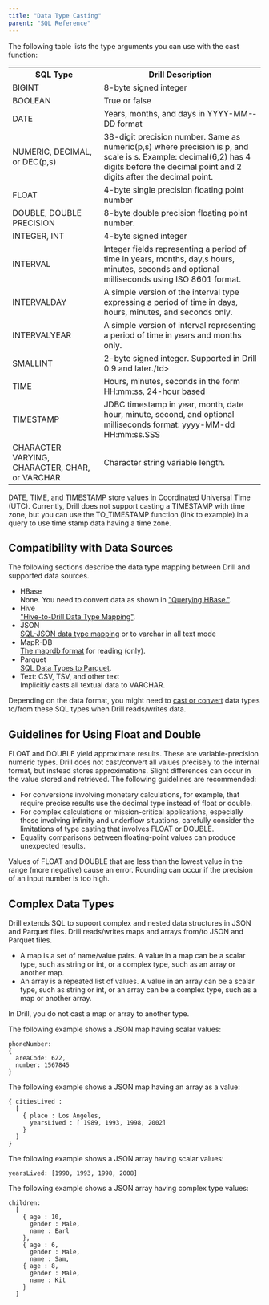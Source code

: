 ```yaml
---
title: "Data Type Casting"
parent: "SQL Reference"
---
```

The following table lists the type arguments you can use with the cast function:

<table>
  <tr>
    <th>SQL Type</th>
    <th>Drill Description</th>
  </tr>
  <tr>
    <td>BIGINT</td>
    <td>8-byte signed integer</td>
  </tr>
  <tr>
    <td>BOOLEAN</td>
    <td>True or false</td>
  </tr>
  <tr>
    <td>DATE</td>
    <td>Years, months, and days in YYYY-­MM-­DD format</td>
  </tr>
  <tr>
    <td>NUMERIC, DECIMAL, or DEC(p,s)</td>
    <td>38-digit precision number. Same as numeric(p,s) where precision is p, and scale is s. Example: decimal(6,2) has 4 digits before the decimal point and 2 digits after the decimal point.</td>
  </tr>
  <tr>
    <td>FLOAT</td>
    <td>4-byte single precision floating point number</td>
  </tr>
  <tr>
    <td>DOUBLE, DOUBLE PRECISION</td>
    <td>8-byte double precision floating point number. </td>
  </tr>
  <tr>
    <td>INTEGER, INT</td>
    <td>4-byte signed integer</td>
  </tr>
  <tr>
    <td>INTERVAL</td>
    <td>Integer fields representing a period of time in years, months, day,s hours, minutes, seconds and optional milliseconds using ISO 8601 format.</td>
  </tr>
  <tr>
    <td>INTERVALDAY</td>
    <td>A simple version of the interval type expressing a period of time in days, hours, minutes, and seconds only.</td>
  </tr>
  <tr>
    <td>INTERVALYEAR</td>
    <td>A simple version of interval representing a period of time in years and months only.</td>
  </tr>
  <tr>
    <td>SMALLINT</td>
    <td>2-byte signed integer. Supported in Drill 0.9 and later./td>
  </tr>
  <tr>
    <td>TIME</td>
    <td>Hours, minutes, seconds in the form HH:mm:ss, 24-hour based</td>
  </tr>
  <tr>
    <td>TIMESTAMP</td>
    <td>JDBC timestamp in year, month, date hour, minute, second, and optional milliseconds format: yyyy-MM-dd HH:mm:ss.SSS</td>
  </tr>
  <tr>
    <td>CHARACTER VARYING, CHARACTER, CHAR, or VARCHAR</td>
    <td>Character string variable length. </td>
  </tr>
</table>

DATE, TIME, and TIMESTAMP store values in Coordinated Universal Time (UTC). Currently, Drill does not support casting a TIMESTAMP with time zone, but you can use the TO_TIMESTAMP function (link to example) in a query to use time stamp data having a time zone.

## Compatibility with Data Sources

The following sections describe the data type mapping between Drill and supported data sources.

* HBase  
  None. You need to convert data as shown in ["Querying HBase."](/docs/querying-hbase/).
* Hive  
  ["Hive-to-Drill Data Type Mapping"](/docs/hive-to-drill-data-type-mapping).
* JSON  
  [SQL-JSON data type mapping](/docs/json-data-model#data-type-mapping) or to varchar in all text mode
* MapR-DB  
  [The maprdb format](/docs/mapr-db-format) for reading (only).
* Parquet  
  [SQL Data Types to Parquet](/docs/parquet-format/sql-data-types-to-parquet). 
* Text: CSV, TSV, and other text  
  Implicitly casts all textual data to VARCHAR. 

Depending on the data format, you might need to [cast or convert](/docs/handling-disparate-data-types) data types to/from these SQL types when Drill reads/writes data.

## Guidelines for Using Float and Double

FLOAT and DOUBLE yield approximate results. These are variable-precision numeric types. Drill does not cast/convert all values precisely to the internal format, but instead stores approximations. Slight differences can occur in the value stored and retrieved. The following guidelines are recommended:

* For conversions involving monetary calculations, for example, that require precise results use the decimal type instead of float or double.
* For complex calculations or mission-critical applications, especially those involving infinity and underflow situations, carefully consider the limitations of type casting that involves FLOAT or DOUBLE.
* Equality comparisons between floating-point values can produce unexpected results.

Values of FLOAT and DOUBLE that are less than the lowest value in the range (more negative) cause an error. Rounding can occur if the precision of an input number is too high. 

## Complex Data Types

Drill extends SQL to supoort complex and nested data structures in JSON and Parquet files. Drill reads/writes maps and arrays from/to JSON and Parquet files.  

* A map is a set of name/value pairs. 
  A value in a map can be a scalar type, such as string or int, or a complex type, such as an array or another map. 
* An array is a repeated list of values.
  A value in an array can be a scalar type, such as string or int, or an array can be a complex type, such as a map or another array.

In Drill, you do not cast a map or array to another type. 

The following example shows a JSON map having scalar values:

    phoneNumber: 
    { 
      areaCode: 622, 
      number: 1567845
    }

The following example shows a JSON map having an array as a value:

    { citiesLived : 
      [ 
        { place : Los Angeles,       
          yearsLived : [ 1989, 1993, 1998, 2002]     
        } 
      ] 
    }

The following example shows a JSON array having scalar values:

    yearsLived: [1990, 1993, 1998, 2008]

The following example shows a JSON array having complex type values:

    children: 
      [ 
        { age : 10,
          gender : Male,
          name : Earl
        },
        { age : 6,
          gender : Male,
          name : Sam,
        { age : 8,
          gender : Male,
          name : Kit
        }
      ]
  

